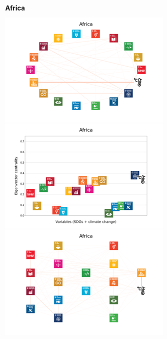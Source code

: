 ## Africa

<img src="Africa_circular_network_logos.png">
<img src="Africa_eigenvector_centrality.png">
<br>
<img src="Africa_multipartite_network_logos_cluster.png">
